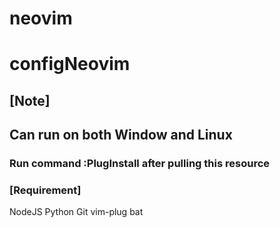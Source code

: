 # neovim

# configNeovim 

## [Note]

## Can run on both Window and Linux
### Run command :PlugInstall after pulling this resource
### [Requirement]

NodeJS
Python
Git
vim-plug
bat
